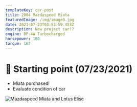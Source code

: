 ```yaml
---
templateKey: car-post
title: 2004 Mazdaspeed Miata
featuredImage: /img/image0.jpg
date: 2021-07-23T03:53:59.453Z
description: New project car!?
engine: BP-4W Turbocharged
horsepower: 180
torque: 167
---
```



# 🏁 Starting point (07/23/2021)

* Miata purchased!
* Evaluate condition of car

![Mazdaspeed Miata and Lotus Elise](/img/miata/miata-elise.webp)
